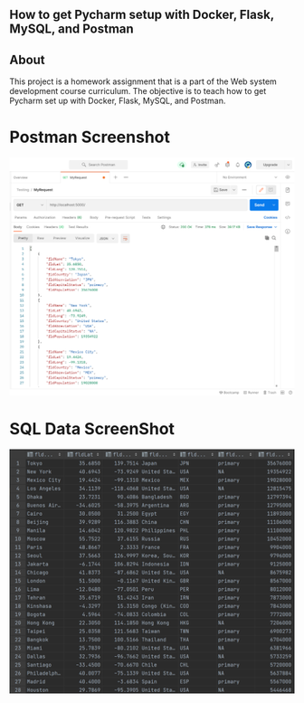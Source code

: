 ## How to get Pycharm setup with Docker, Flask, MySQL, and Postman

## About 
This project is a homework assignment that is a part of the Web system development course curriculum. The objective is to teach how to get Pycharm set up with Docker, Flask, MySQL, and Postman. 

# Postman Screenshot 
![postman request output](screenshots/postman.png)

# SQL Data ScreenShot
![pycharm data query](screenshots/query.png)

